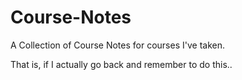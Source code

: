 # Course-Notes
A Collection of Course Notes for courses I've taken.

That is, if I actually go back and remember to do this..
